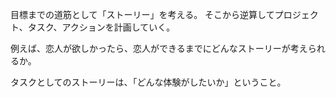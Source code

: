 目標までの道筋として「ストーリー」を考える。
そこから逆算してプロジェクト、タスク、アクションを計画していく。

例えば、恋人が欲しかったら、恋人ができるまでにどんなストーリーが考えられるか。

タスクとしてのストーリーは、「どんな体験がしたいか」ということ。
